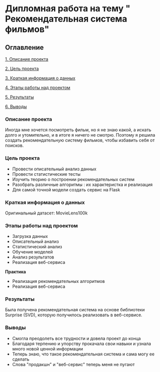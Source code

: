 # Дипломная работа на тему " Рекомендательная система фильмов"

## Оглавление
[1. Описание проекта](https://github.com/olga-chist/olga-data_science/tree/main/diplom_RecSys)

[2. Цель проекта](https://github.com/olga-chist/olga-data_science/tree/main/diplom_RecSys)

[3. Краткая информация о данных](https://github.com/olga-chist/olga-data_science/tree/main/diplom_RecSys)

[4. Этапы работы над проектом](https://github.com/olga-chist/olga-data_science/tree/main/diplom_RecSys)

[5. Результаты](https://github.com/olga-chist/olga-data_science/tree/main/diplom_RecSys)

[6. Выводы](https://github.com/olga-chist/olga-data_science/tree/main/diplom_RecSys)

### Описание проекта 

Иногда мне хочется посмотреть фильм, но я не знаю какой, а искать долго и утомительно, и в итоге я ничего не смотрю. Поэтому я решила создать рекомендательную систему фильмов, чтобы избавить себя от поисков. 

### Цель проекта
- Провести описательный анализ данных
- Провести статистические тесты
- Изучить теорию о построении рекомендательных систем
- Разобрать различные алгоритмы : их характеристка и реализация
- Для самой точной модели создать сервис на Flask

### Краткая информация о данных
Оригинальный датасет: MovieLens100k

### Этапы работы над проектом
* Загрузка данных
* Описательный анализ
* Статистический анализ
* Обучение моделей
* Анализ результатов
* Реализация веб-сервиса


**Практика**
- Реализация рекомендательных алгоритмов
- Реализация веб-сервиса


### Результаты
Была получена рекомендательная система на основе библиотеки Surprise (SVD), которую получилось реализовать в веб-сервисе.

### Выводы
* Смогла преодолеть все трудности и довела проект до конца
* Благодаря терпению и упорству прокачала свои навыки и узнала много новой ценной информации
* Теперь знаю, что такое рекомендательная система и сама могу ее сделать
* Слова "продакшн" и "веб-сервис" теперь меня не пугают